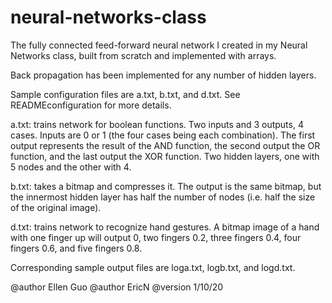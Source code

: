# neural-networks-class

The fully connected feed-forward neural network I created in my Neural Networks class, built from scratch and implemented with arrays. 

Back propagation has been implemented for any number of hidden layers.

Sample configuration files are a.txt, b.txt, and d.txt. See READMEconfiguration for more details. 

a.txt: trains network for boolean functions. Two inputs and 3 outputs, 4 cases. Inputs are 0 or 1 (the four cases being each combination). The first output represents the result of the AND function, the second output the OR function, and the last output the XOR function. Two hidden layers, one with 5 nodes and the other with 4.  

b.txt: takes a bitmap and compresses it. The output is the same bitmap, but the innermost hidden layer has half the number of nodes (i.e. half the size of the original image). 

d.txt: trains network to recognize hand gestures. A bitmap image of a hand with one finger up will output 0, two fingers 0.2, three fingers 0.4, four fingers 0.6, and five fingers 0.8. 

Corresponding sample output files are loga.txt, logb.txt, and logd.txt. 

@author Ellen Guo
@author EricN
@version 1/10/20
